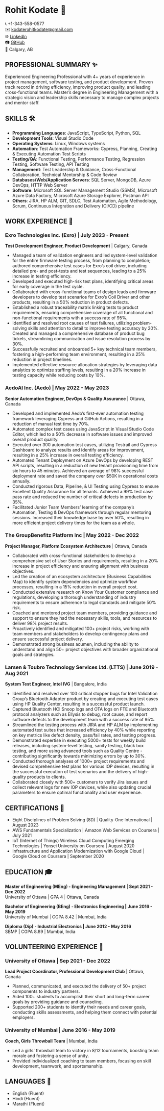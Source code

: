 # Rohit Kodate 🚀

📞 +1-343-558-0577  
✉️ kodaterohitkodate@gmail.com  
🌐 [LinkedIn](https://linkedin.com/in/rohit-kodate)  
📷 [GitHub](https://github.com/rohitkodate247)  
📍 Calgary, AB

## PROFESSIONAL SUMMARY ✨

Experienced Engineering Professional with 4+ years of experience in project management, software testing, and product
development. Proven track record in driving efficiency, improving product quality, and leading cross-functional teams.
Master’s degree in Engineering Management with a strategic vision and leadership skills necessary to manage complex
projects and mentor staff.

## SKILLS 🛠️

- **Programming Languages**: JavaScript, TypeScript, Python, SQL
- **Development Tools**: Visual Studio Code
- **Operating Systems**: Linux, Windows systems
- **Automation**: Test Automation Frameworks: Cypress, Planning, Creating & Executing Automation Test Scripts
- **Testing/QA**: Functional Testing, Performance Testing, Regression Testing, Software Testing, API Testing
- **Management**: Test Leadership & Guidance, Cross-Functional Collaboration, Technical Mentorship & Code Review
- **Databases/Web/Application Servers**: SQL Server, MongoDB, Azure DevOps, HTTP Web Server
- **Software**: Microsoft SQL Server Management Studio (SSMS), Microsoft Azure Data Factory, Microsoft Azure Storage Explorer, Postman API
- **Others**: JIRA, HP ALM, GIT, SDLC, Test Automation, Agile Methodology, Scrum, Continuous Integration and Delivery (CI/CD) pipeline

## WORK EXPERIENCE 💼

### Exro Technologies Inc. (Exro) | July 2023 - Present  
**Test Development Engineer, Product Development** | Calgary, Canada
- Managed a team of validation engineers and led system-level validation for the entire firmware testing process, from planning to completion; authored comprehensive test cases for Exro’s coil driver, including detailed pre- and post-tests and test sequences, leading to a 25% increase in testing efficiency.
- Developed and executed high-risk test plans, identifying critical areas for early coverage in the test cycle.
- Collaborated with cross-functional teams of design leads and firmware developers to develop test scenarios for Exro’s Coil Driver and other products, resulting in a 50% reduction in product defects.
- Established a robust traceability matrix linking tests to product requirements, ensuring comprehensive coverage of all functional and non-functional requirements with a success rate of 95%.
- Identified and resolved root causes of test failures, utilizing problem-solving skills and attention to detail to improve testing accuracy by 20%. Created and managed a comprehensive database of product bug tickets, streamlining communication and issue resolution process by 30%.
- Successfully recruited and onboarded 5+ key technical team members, fostering a high-performing team environment, resulting in a 25% reduction in project timelines.
- Implemented effective resource allocation strategies by leveraging data analytics to optimize staffing levels, resulting in a 20% increase in testing capacity while reducing costs by 10%.

### AedoAI Inc. (Aedo) | May 2022 - May 2023  
**Senior Automation Engineer, DevOps & Quality Assurance** | Ottawa, Canada
- Developed and implemented Aedo’s first-ever automation testing framework leveraging Cypress and GitHub Actions, resulting in a reduction of manual test time by 70%.
- Automated complex test cases using JavaScript in Visual Studio Code Editor, which led to a 50% decrease in software issues and improved overall product quality.
- Executed over 300 automation test cases, utilizing Testrail and Cypress Dashboard to analyze results and identify areas for improvement, resulting in a 25% increase in overall testing efficiency.
- Automated Tenant Deployment on Azure DevOps by developing REST API scripts, resulting in a reduction of new tenant provisioning time from six hours to 45 minutes. Achieved an average of 98% successful deployment rate and saved the company over $50K in operational costs annually.
- Conducted rigorous Data, Pipeline, & UI Testing using Cypress to ensure Excellent Quality Assurance for all tenants. Achieved a 99% test case pass rate and reduced the number of critical defects in production by 35%.
- Facilitated Junior Team Members’ learning of the company’s Automation, Testing & DevOps framework through regular mentoring sessions. Increased their knowledge base by over 50%, resulting in more efficient project delivery times for the team as a whole.

### The GroupBenefitz Platform Inc | May 2022 - Dec 2022  
**Project Manager, Platform Ecosystem Architecture** | Ottawa, Canada
- Collaborated with cross-functional stakeholders to develop a comprehensive set of User Stories and requirements, resulting in a 20% increase in project efficiency and ensuring alignment with business objectives.
- Led the creation of an ecosystem architecture (Business Capabilities Map) to identify system dependencies and optimize workflow processes, resulting in a 15% reduction in overall project cost.
- Conducted extensive research on Know Your Customer compliance and regulations, developing a thorough understanding of industry requirements to ensure adherence to legal standards and mitigate 50% risk.
- Coached and mentored project team members, providing guidance and support to ensure they had the necessary skills, tools, and resources to deliver 98% project results.
- Proactively identified and mitigated 100+ project risks, working with team members and stakeholders to develop contingency plans and ensure successful project delivery.
- Demonstrated strong business acumen, including the ability to understand and align 50+ project objectives with broader organizational goals and strategies.

### Larsen & Toubro Technology Services Ltd. (LTTS) | June 2019 - Aug 2021  
**System Test Engineer, Intel IVG** | Bangalore, India
- Identified and resolved over 100 critical stopper bugs for Intel Validation Group’s Bluetooth Adapter product by creating and executing test cases using HP Quality Center, resulting in a successful product launch.
- Captured Bluetooth HCI Snoop logs and OTA logs on FTE and Bluetooth protocol analyzers such as Ellysis to debug, root cause, and report software defects to the development team with a success rate of 95%.
- Streamlined the testing process with JIRA and HP ALM by implementing automated test suites that increased efficiency by 40% while reporting on key metrics like defect density, pass/fail rates, and testing progress.
- Demonstrated expertise in executing 5000+ tests for weekly build releases, including system-level testing, sanity testing, black box testing, and more using advanced tools such as Quality Centre - contributing significantly towards minimizing errors by up to 30%.
- Conducted thorough analyses of 1000+ project requirements and devised comprehensive test plans for various IOP devices, resulting in the successful execution of test scenarios and the delivery of high-quality products to clients.
- Collaborated closely with 500+ customers to verify Jira issues and collect relevant logs for new IOP devices, while also updating crucial parameters to ensure optimal functionality and user experience.

## CERTIFICATIONS 📜

- Eight Disciplines of Problem Solving (8D) | Quality-One International | August 2023
- AWS Fundamentals Specialization | Amazon Web Services on Coursera | July 2021
- IoT (Internet of Things) Wireless Cloud Computing Emerging Technologies | Yonsei University on Coursera | August 2020
- Infrastructure and Application Modernization with Google Cloud | Google Cloud on Coursera | September 2020

## EDUCATION 🎓

**Master of Engineering (MEng) - Engineering Management | Sept 2021 - Dec 2022**  
University of Ottawa | GPA 4 | Ottawa, Canada

**Bachelor of Engineering (BEng) - Electronics Engineering | June 2016 - May 2019**  
University of Mumbai | CGPA 8.42 | Mumbai, India

**Diploma (Dip) - Industrial Electronics | June 2012 - May 2016**  
SBMP | CGPA 8.89 | Mumbai, India

## VOLUNTEERING EXPERIENCE 🙌

### University of Ottawa | Sep 2021 - Dec 2022  
**Lead Project Coordinator, Professional Development Club** | Ottawa, Canada
- Planned, communicated, and executed the delivery of 50+ project components to industry partners.
- Aided 100+ students to accomplish their short and long-term career goals by providing guidance and counseling.
- Supported 200+ students to identify their needs and career goals, conducting skills assessments, and helping them connect with potential employers.

### University of Mumbai | June 2016 - May 2019  
**Coach, Girls Throwball Team** | Mumbai, India
- Led a girls' throwball team to victory in 8/12 tournaments, boosting team morale and fostering a sense of unity.
- Provided individualized coaching to team members, focusing on skill development, teamwork, and sportsmanship.

## LANGUAGES 💬

- English (Fluent)
- Hindi (Fluent)
- Marathi (Fluent)
